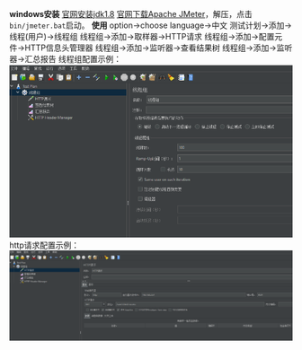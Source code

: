 **windows安装**
[官网安装jdk1.8](https://www.oracle.com/java/technologies/javase/javase-jdk8-downloads.html)
[官网下载Apache JMeter](https://jmeter.apache.org/download_jmeter.cgi)，解压，点击`bin/jmeter.bat`启动。
**使用**
option->choose language->中文
测试计划->添加->线程(用户)->线程组
线程组->添加->取样器->HTTP请求
线程组->添加->配置元件->HTTP信息头管理器
线程组->添加->监听器->查看结果树
线程组->添加->监听器->汇总报告
线程组配置示例：
![](../../images/线程组.png)
http请求配置示例：
![](../../images/http.png)

